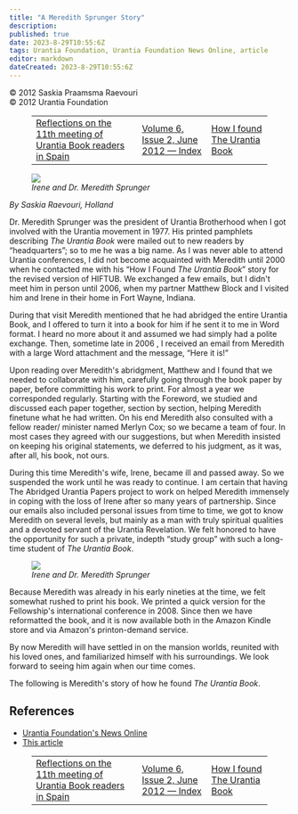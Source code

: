 ```yaml
---
title: "A Meredith Sprunger Story"
description: 
published: true
date: 2023-8-29T10:55:6Z
tags: Urantia Foundation, Urantia Foundation News Online, article
editor: markdown
dateCreated: 2023-8-29T10:55:6Z
---
```


<p class="v-card v-sheet theme--light gray lighten-3 px-2">© 2012 Saskia Praamsma Raevouri<br>© 2012 Urantia Foundation</p>
<figure class="table chapter-navigator">
  <table>
    <tbody>
      <tr>
        <td>
        <a href="/en/article/Olga_Lopez/Reflections_on_the_11th_meeting_of_Urantia_Book_readers_in_Spain">
          <span class="mdi mdi-arrow-left-drop-circle"></span><span class="pl-2">Reflections on the 11th meeting of Urantia Book readers in Spain</span>
        </a>
        </td>
        <td>
        <a href="/en/index/articles_uf_news_online#volume-6-issue-2-june-2012">
          <span class="mdi mdi-book-open-variant"></span><span class="pl-2">Volume 6, Issue 2, June 2012 — Index</span>
        </a>
        </td>
        <td>
        <a href="/en/article/Meredith_Sprunger/How_I_found_The_Urantia_Book">
          <span class="pr-2">How I found The Urantia Book</span><span class="mdi mdi-arrow-right-drop-circle"></span>
        </a>
        </td>
      </tr>
    </tbody>
  </table>
</figure>


<figure id="Figure_1" class="image urantiapedia image-style-align-left">
<img src="/image/article/UF_News_Online/2012_06/017.jpg">
<figcaption><em>Irene and Dr. Meredith Sprunger</em></figcaption>
</figure>

_By Saskia Raevouri, Holland_

Dr. Meredith Sprunger was the president of Urantia Brotherhood when I got involved with the Urantia movement in 1977. His printed pamphlets describing _The Urantia Book_ were mailed out to new readers by “headquarters”; so to me he was a big name. As I was never able to attend Urantia conferences, I did not become acquainted with Meredith until 2000 when he contacted me with his “How I Found _The Urantia Book_” story for the revised version of HIFTUB. We exchanged a few emails, but I didn't meet him in person until 2006, when my partner Matthew Block and I visited him and Irene in their home in Fort Wayne, Indiana.

During that visit Meredith mentioned that he had abridged the entire Urantia Book, and I offered to turn it into a book for him if he sent it to me in Word format. I heard no more about it and assumed we had simply had a polite exchange. Then, sometime late in 2006 , I received an email from Meredith with a large Word attachment and the message, “Here it is!”

Upon reading over Meredith's abridgment, Matthew and I found that we needed to collaborate with him, carefully going through the book paper by paper, before committing his work to print. For almost a year we corresponded regularly. Starting with the Foreword, we studied and discussed each paper together, section by section, helping Meredith finetune what he had written. On his end Meredith also consulted with a fellow reader/ minister named Merlyn Cox; so we became a team of four. In most cases they agreed with our suggestions, but when Meredith insisted on keeping his original statements, we deferred to his judgment, as it was, after all, his book, not ours.

During this time Meredith's wife, Irene, became ill and passed away. So we suspended the work until he was ready to continue. I am certain that having The Abridged Urantia Papers project to work on helped Meredith immensely in coping with the loss of Irene after so many years of partnership. Since our emails also included personal issues from time to time, we got to know Meredith on several levels, but mainly as a man with truly spiritual qualities and a devoted servant of the Urantia Revelation. We felt honored to have the opportunity for such a private, indepth “study group” with such a long-time student of _The Urantia Book_.

<figure id="Figure_2" class="image urantiapedia">
<img src="/image/article/UF_News_Online/2012_06/020.jpg">
<figcaption><em>Irene and Dr. Meredith Sprunger</em></figcaption>
</figure>

Because Meredith was already in his early nineties at the time, we felt somewhat rushed to print his book. We printed a quick version for the Fellowship's international conference in 2008. Since then we have reformatted the book, and it is now available both in the Amazon Kindle store and via Amazon's printon-demand service.

By now Meredith will have settled in on the mansion worlds, reunited with his loved ones, and familiarized himself with his surroundings. We look forward to seeing him again when our time comes.

The following is Meredith's story of how he found _The Urantia Book_.


## References

- [Urantia Foundation's News Online](https://www.urantia.org/urantia-foundation/newsletter-pdf-archives)
- [This article](https://www.urantia.org/news/2012-06/meredith-sprunger-story)

<figure class="table chapter-navigator">
  <table>
    <tbody>
      <tr>
        <td>
        <a href="/en/article/Olga_Lopez/Reflections_on_the_11th_meeting_of_Urantia_Book_readers_in_Spain">
          <span class="mdi mdi-arrow-left-drop-circle"></span><span class="pl-2">Reflections on the 11th meeting of Urantia Book readers in Spain</span>
        </a>
        </td>
        <td>
        <a href="/en/index/articles_uf_news_online#volume-6-issue-2-june-2012">
          <span class="mdi mdi-book-open-variant"></span><span class="pl-2">Volume 6, Issue 2, June 2012 — Index</span>
        </a>
        </td>
        <td>
        <a href="/en/article/Meredith_Sprunger/How_I_found_The_Urantia_Book">
          <span class="pr-2">How I found The Urantia Book</span><span class="mdi mdi-arrow-right-drop-circle"></span>
        </a>
        </td>
      </tr>
    </tbody>
  </table>
</figure>
